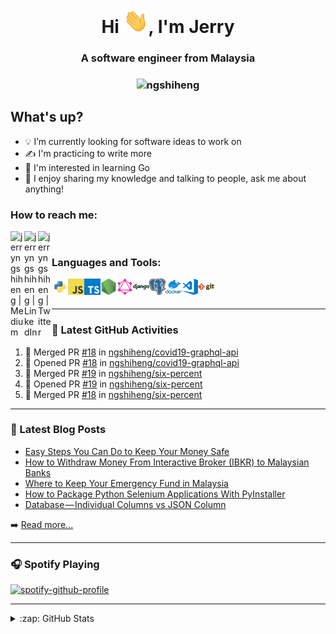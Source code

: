 <h1 align="center">Hi <img src="https://raw.githubusercontent.com/ABSphreak/ABSphreak/master/gifs/Hi.gif" width="40px" />, I'm Jerry</h1>
<h3 align="center">A software engineer from Malaysia</h3>
<h3 align="center"> <img src="https://komarev.com/ghpvc/?username=ngshiheng" alt="ngshiheng" /> </p>

## What's up?

- 💡 I’m currently looking for software ideas to work on
- ✍️ I'm practicing to write more
- 🌱 I'm interested in learning Go
- 💬 I enjoy sharing my knowledge and talking to people, ask me about anything!

### How to reach me:

[<img align="left" alt="jerryngshiheng | Medium" width="22px" src="https://cdn.jsdelivr.net/npm/simple-icons@v3/icons/medium.svg" />][medium]
[<img align="left" alt="jerryngshiheng | LinkedIn" width="22px" src="https://cdn.jsdelivr.net/npm/simple-icons@v3/icons/linkedin.svg" />][linkedin]
[<img align="left" alt="jerryngshiheng | Twitter" width="22px" src="https://cdn.jsdelivr.net/npm/simple-icons@v3/icons/twitter.svg" />][twitter]

<br />

### Languages and Tools:

<img align="left" alt="Python" width="26px" src="https://raw.githubusercontent.com/github/explore/80688e429a7d4ef2fca1e82350fe8e3517d3494d/topics/python/python.png" />
<img align="left" alt="JavaScript" width="26px" src="https://raw.githubusercontent.com/github/explore/80688e429a7d4ef2fca1e82350fe8e3517d3494d/topics/javascript/javascript.png" />
<img align="left" alt="TypeScript" width="26px" src="https://raw.githubusercontent.com/github/explore/80688e429a7d4ef2fca1e82350fe8e3517d3494d/topics/typescript/typescript.png" />
<img align="left" alt="Node.js" width="26px" src="https://raw.githubusercontent.com/github/explore/80688e429a7d4ef2fca1e82350fe8e3517d3494d/topics/nodejs/nodejs.png" />
<img align="left" alt="GraphQL" width="26px" src="https://raw.githubusercontent.com/github/explore/80688e429a7d4ef2fca1e82350fe8e3517d3494d/topics/graphql/graphql.png" />
<img align="left" alt="Django" width="26px" src="https://raw.githubusercontent.com/github/explore/80688e429a7d4ef2fca1e82350fe8e3517d3494d/topics/django/django.png" />
<img align="left" alt="Postgresql" width="26px" src="https://raw.githubusercontent.com/github/explore/80688e429a7d4ef2fca1e82350fe8e3517d3494d/topics/postgresql/postgresql.png" />
<img align="left" alt="Docker" width="26px" src="https://raw.githubusercontent.com/github/explore/80688e429a7d4ef2fca1e82350fe8e3517d3494d/topics/docker/docker.png" />
<img align="left" alt="Visual Studio Code" width="26px" src="https://raw.githubusercontent.com/github/explore/80688e429a7d4ef2fca1e82350fe8e3517d3494d/topics/visual-studio-code/visual-studio-code.png" />
<img align="left" alt="Git" width="26px" src="https://raw.githubusercontent.com/github/explore/80688e429a7d4ef2fca1e82350fe8e3517d3494d/topics/git/git.png" />

<br/>
<br/>

---

### 🤖 Latest GitHub Activities

<!--START_SECTION:activity-->

1. 🎉 Merged PR [#18](https://github.com/ngshiheng/covid19-graphql-api/pull/18) in [ngshiheng/covid19-graphql-api](https://github.com/ngshiheng/covid19-graphql-api)
2. 💪 Opened PR [#18](https://github.com/ngshiheng/covid19-graphql-api/pull/18) in [ngshiheng/covid19-graphql-api](https://github.com/ngshiheng/covid19-graphql-api)
3. 🎉 Merged PR [#19](https://github.com/ngshiheng/six-percent/pull/19) in [ngshiheng/six-percent](https://github.com/ngshiheng/six-percent)
4. 💪 Opened PR [#19](https://github.com/ngshiheng/six-percent/pull/19) in [ngshiheng/six-percent](https://github.com/ngshiheng/six-percent)
5. 🎉 Merged PR [#18](https://github.com/ngshiheng/six-percent/pull/18) in [ngshiheng/six-percent](https://github.com/ngshiheng/six-percent)
<!--END_SECTION:activity-->

---

### 📓 Latest Blog Posts

<!-- BLOG-POST-LIST:START -->
- [Easy Steps You Can Do to Keep Your Money Safe](https://medium.com/makingofamillionaire/easy-steps-you-can-do-to-keep-your-money-safe-ac8697b26de8?source=rss-8606bf5a73f5------2)
- [How to Withdraw Money From Interactive Broker (IBKR) to Malaysian Banks](https://medium.com/malaysia-personal-finance/how-to-withdraw-money-from-interactive-broker-ibkr-to-malaysia-banks-1335ca76dcd2?source=rss-8606bf5a73f5------2)
- [Where to Keep Your Emergency Fund in Malaysia](https://medium.com/malaysia-personal-finance/where-to-keep-your-emergency-fund-in-malaysia-9a875540cd15?source=rss-8606bf5a73f5------2)
- [How to Package Python Selenium Applications With PyInstaller](https://medium.com/swlh/easily-distribute-python-selenium-applications-with-pyinstaller-ef276844ad2d?source=rss-8606bf5a73f5------2)
- [Database — Individual Columns vs JSON Column](https://medium.com/swlh/graphql-object-types-columns-vs-json-field-json-8fb19f56e3e3?source=rss-8606bf5a73f5------2)
<!-- BLOG-POST-LIST:END -->

➡️ [Read more...](https://ngshiheng.medium.com/)

---

### 🎧 Spotify Playing

[![spotify-github-profile](https://spotify-github-profile.vercel.app/api/view?uid=22zxcagskyqhkk4qkznhsxdxq&cover_image=true&theme=compact)](https://github.com/kittinan/spotify-github-profile)

---

<details>
  <summary>:zap: GitHub Stats</summary>
    <img align="left" alt="Jerry's GitHub Stats" src="https://github-readme-stats.vercel.app/api?username=ngshiheng&show_icons=true&hide_border=true&theme=tokyonight" />
</details>

[twitter]: https://twitter.com/jerryng93
[linkedin]: https://www.linkedin.com/in/shihengng/
[medium]: https://ngshiheng.medium.com/

